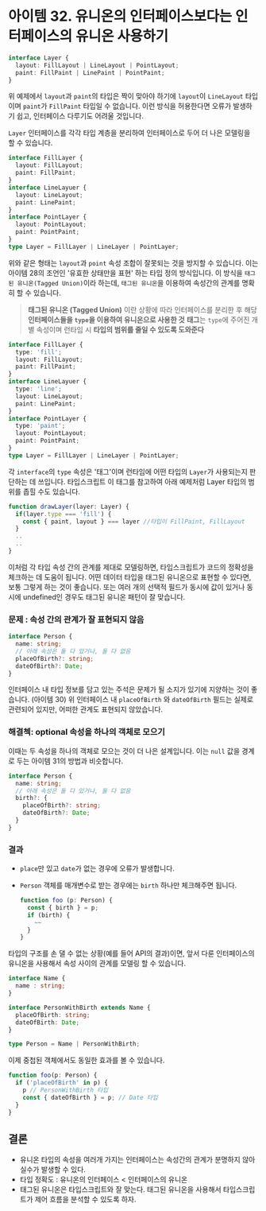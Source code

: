 # 아이템 32. 유니온의 인터페이스보다는 인터페이스의 유니온 사용하기

 

```typescript
interface Layer {
  layout: FillLayout | LineLayout | PointLayout;
  paint: FillPaint | LinePaint | PointPaint;
}
```

위 예제에서 `layout`과 `paint`의 타입은 짝이 맞아야 하기에 `layout`이 `LineLayout` 타입이며 `paint`가 `FillPaint` 타입일 수 없습니다. 이런 방식을 허용한다면 오류가 발생하기 쉽고, 인터페이스 다루기도 어려울 것입니다.

`Layer` 인터페이스를 각각 타입 계층을 분리하여 인터페이스로 두어 더 나은 모델링을 할 수 있습니다.

```typescript
interface FillLayer {
  layout: FillLayout;
  paint: FillPaint;
}
interface LineLayuer {
  layout: LineLayout;
  paint: LinePaint;
}
interface PointLayer {
  layout: PointLayout;
  paint: PointPaint;
}
type Layer = FillLayer | LineLayer | PointLayer;
```

위와 같은 형태는 `layout`과 `point` 속성 조합이 잘못되는 것을 방지할 수 있습니다. 이는 아이템 28의 조언인 '유효한 상태만을 표현' 하는 타입 정의 방식입니다. 이 방식을 `태그된 유니온(Tagged Union)`이라 하는데, `태그된 유니온`을 이용하여 속성간의 관계를 명확히 할 수 있습니다.

> **태그된 유니온 (Tagged Union)** 이란
> 상황에 따라 인터페이스를 분리한 후 해당 **인터페이스들을 `type`을 이용하여 유니온으로 사용한 것**
> **태그**는 `type`에 주어진 개별 속성이며 런타임 시 **타입의 범위를 줄일 수 있도록 도와준다**



```typescript
interface FillLayer {
  type: 'fill';
  layout: FillLayout;
  paint: FillPaint;  
}
interface LineLayuer {
  type: 'line';
  layout: LineLayout;
  paint: LinePaint;
}
interface PointLayer {
  type: 'paint';
  layout: PointLayout;
  paint: PointPaint;
}
type Layer = FillLayer | LineLayer | PointLayer;
```

각 `interface`의 `type` 속성은 '태그'이며 런타임에 어떤 타입의 `Layer`가 사용되는지 판단하는 데 쓰입니다. 타입스크립트 이 태그를 참고하여 아래 예제처럼 Layer 타입의 범위를 좁힐 수도 있습니다.



```typescript
function drawLayer(layer: Layer) {
  if(layer.type === 'fill') {
    const { paint, layout } === layer //타입이 FillPaint, FillLayout
  }
  ..
  ..
}
```

이처럼 각 타입 속성 간의 관계를 제대로 모델링하면, 타입스크립트가 코드의 정확성을 체크하는 데 도움이 됩니다. 어떤 데이터 타입을 태그된 유니온으로 표현할 수 있다면, 보통 그렇게 하는 것이 좋습니다. 또는 여러 개의 선택적 필드가 동시에 값이 있거나 동시에 undefined인 경우도 태그된 유니온 패턴이 잘 맞습니다. 

### 문제 : 속성 간의 관계가 잘 표현되지 않음

```typescript
interface Person {
  name: string;
  // 아래 속성은 둘 다 있거나, 둘 다 없음
  placeOfBirth?: string;
  dateOfBirth?: Date;
}
```

인터페이스 내 타입 정보를 담고 있는 주석은 문제가 될 소지가 있기에 지양하는 것이 좋습니다. (아이템 30) 위 인터페이스 내 `placeOfBirth` 와 `dateOfBirth` 필드는 실제로 관련되어 있지만, 어떠한 관계도 표현되지 않았습니다.



### 해결첵: optional 속성을 하나의 객체로 모으기

이때는 두 속성을 하나의 객체로 모으는 것이 더 나은 설계입니다. 이는 `null` 값을 경계로 두는 아이템 31의 방법과 비슷합니다.

```typescript
interface Person {
  name: string;
  // 아래 속성은 둘 다 있거나, 둘 다 없음
  birth?: {
    placeOfBirth?: string;
    dateOfBirth?: Date;
  } 
}
```

### 결과

- `place`만 있고 `date`가 없는 경우에 오류가 발생합니다. 

- `Person` 객체를 매개변수로 받는 경우에는 `birth` 하나만 체크해주면 됩니다.

  ```typescript
  function foo (p: Person) {
    const { birth } = p;
    if (birth) {
      ~~
    }
  }
  ```



타입의 구조를 손 댈 수 없는 상황(예를 들어 API의 결과)이면, 앞서 다룬 인터페이스의 유니온을 사용해서 속성 사이의 관계를 모델링 할 수 있습니다.

```typescript
interface Name {
  name : string;
}

interface PersonWithBirth extends Name {
  placeOfBirth: string;
  dateOfBirth: Date;
}

type Person = Name | PersonWithBirth;
```

이제 중첩된 객체에서도 동일한 효과를 볼 수 있습니다.

```typescript
function foo(p: Person) {
  if ('placeOfBirth' in p) {
    p // PersonWithBirth 타입
    const { dateOfBirth } = p; // Date 타입
  }
}
```



## 결론

- 유니온 타입의 속성을 여러개 가지는 인터페이스는 속성간의 관계가 분명하지 않아 실수가 발생할 수 있다. 
- 타입 정확도 : 유니온의 인터페이스  < 인터페이스의 유니온
- 태그된 유니온은 타입스크립트와 잘 맞는다. 태그된 유니온을 사용해서 타입스크립트가 제어 흐름을 분석할 수 있도록 하자.
